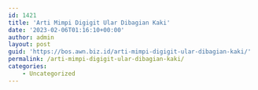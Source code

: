 ```yaml
---
id: 1421
title: 'Arti Mimpi Digigit Ular Dibagian Kaki'
date: '2023-02-06T01:16:10+00:00'
author: admin
layout: post
guid: 'https://bos.awn.biz.id/arti-mimpi-digigit-ular-dibagian-kaki/'
permalink: /arti-mimpi-digigit-ular-dibagian-kaki/
categories:
    - Uncategorized
---
```


